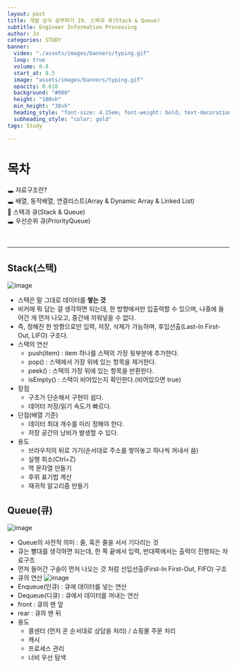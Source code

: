 ```yaml
---
layout: post
title: 개발 상식 공부하기 19. 스택과 큐(Stack & Queue)
subtitle: Engineer Information Processing
author: Jo
categories: STUDY
banner:
  video: "./assets/images/banners/typing.gif"
  loop: true
  volume: 0.8
  start_at: 8.5
  image: "assets/images/banners/typing.gif"
  opacity: 0.618
  background: "#000"
  height: "100vh"
  min_height: "38vh"
  heading_style: "font-size: 4.25em; font-weight: bold; text-decoration: underline"
  subheading_style: "color: gold"
tags: Study

---
```


# 목차
🕳 자료구조란? <br>
🕳 배열, 동적배열, 연결리스트(Array & Dynamic Array & Linked List) <br>
📌 스택과 큐(Stack & Queue) <br>
🕳 우선순위 큐(PriorityQueue) <br>

<br>
<hr>



## Stack(스택)
![image](https://github.com/CheeseYoung/Cheeseyoung.github.io/assets/132384527/bc433e31-9690-4a8e-9f91-24d0a0c6a16b)
- 스택은 말 그대로 데이터를 <b>쌓는 것</b>
- 비커에 뭐 담는 걸 생각하면 되는데, 한 방향에서만 입출력할 수 있으며, 나중에 들어간 게 먼저 나오고, 중간에 끼워넣을 수 없다.
- 즉, 정해진 한 방향으로만 입력, 저장, 삭제가 가능하며, 후입선출(Last-In First-Out, LIFO) 구조다.  
- 스택의 연산
  - push(item)
    : item 하나를 스택의 가장 윗부분에 추가한다.
  - pop()
    : 스택에서 가장 위에 있는 항목을 제거한다.
  - peek()
    : 스택의 가장 위에 있는 항목을 반환한다.
  - isEmpty()
    : 스택이 비어있는지 확인한다.(비어있으면 true)
- 장점
  - 구조가 단순해서 구현이 쉽다.
  - 데어터 저장/읽기 속도가 빠르다.
- 단점(배열 기준)
  - 데이터 최대 개수를 미리 정해야 한다.
  - 저장 공간의 낭비가 발생할 수 있다.
- 용도
  - 브라우저의 뒤로 가기(순서대로 주소를 쌓아놓고 하나씩 꺼내서 씀)
  - 실행 취소(Ctrl+Z)
  - 역 문자열 만들기
  - 후위 표기법 계산
  - 재귀적 알고리즘 만들기

    
## Queue(큐)
![image](https://github.com/CheeseYoung/Cheeseyoung.github.io/assets/132384527/8599647f-47f9-48e1-9317-aff45dfdab2a)
- Queue의 사전적 의미 : 줄, 혹은 줄을 서서 기다리는 것
- 큐는 빨대를 생각하면 되는데, 한 쪽 끝에서 입력, 반대쪽에서는 출력이 진행되는 자료구조
- 먼저 들어간 구슬이 먼저 나오는 것 처럼 선입선출(First-In First-Out, FIFO) 구조
- 큐의 연산
 ![image](https://github.com/CheeseYoung/Cheeseyoung.github.io/assets/132384527/ebf99ba6-22e1-46a9-9881-f38b68a16f95)
 - Enqueue(인큐) : 큐에 데이터를 넣는 연산
 - Dequeue(디큐) : 큐에서 데이터를 꺼내는 연산
 - front : 큐의 맨 앞
 - rear : 큐의 맨 뒤
- 용도
  - 콜센터 (먼저 온 순서대로 상담을 처리) / 쇼핑몰 주문 처리
  - 캐시
  - 프로세스 관리
  - 너비 우선 탐색












